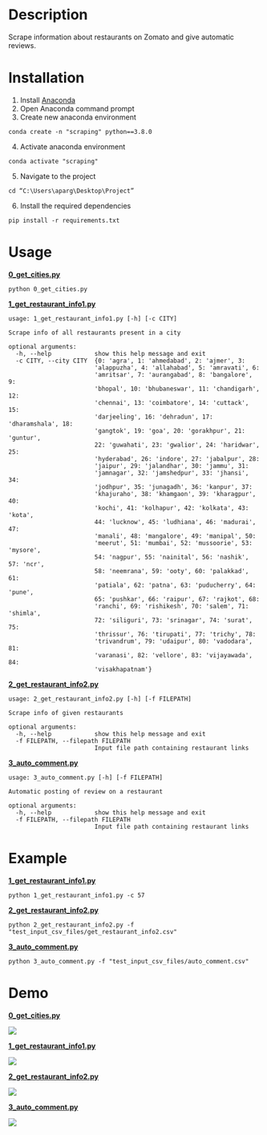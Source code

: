 # Description
Scrape information about restaurants on Zomato and give automatic reviews.

# Installation
1. Install [Anaconda](https://www.anaconda.com/)
2. Open Anaconda command prompt
3. Create new anaconda environment
```
conda create -n "scraping" python==3.8.0
```
4. Activate anaconda environment
```
conda activate "scraping"
```
5. Navigate to the project
```
cd “C:\Users\aparg\Desktop\Project”
```
6. Install the required dependencies
```
pip install -r requirements.txt
```


# Usage 
**[0_get_cities.py](https://github.com/AparGarg99/Data_Harvesting_with_Python/blob/master/Zomato/0_get_cities.py)**

```
python 0_get_cities.py
```

**[1_get_restaurant_info1.py](https://github.com/AparGarg99/Data_Harvesting_with_Python/blob/master/Zomato/1_get_restaurant_info1.py)**

```
usage: 1_get_restaurant_info1.py [-h] [-c CITY]

Scrape info of all restaurants present in a city

optional arguments:
  -h, --help            show this help message and exit
  -c CITY, --city CITY  {0: 'agra', 1: 'ahmedabad', 2: 'ajmer', 3:
                        'alappuzha', 4: 'allahabad', 5: 'amravati', 6:
                        'amritsar', 7: 'aurangabad', 8: 'bangalore', 9:
                        'bhopal', 10: 'bhubaneswar', 11: 'chandigarh', 12:
                        'chennai', 13: 'coimbatore', 14: 'cuttack', 15:
                        'darjeeling', 16: 'dehradun', 17: 'dharamshala', 18:
                        'gangtok', 19: 'goa', 20: 'gorakhpur', 21: 'guntur',
                        22: 'guwahati', 23: 'gwalior', 24: 'haridwar', 25:
                        'hyderabad', 26: 'indore', 27: 'jabalpur', 28:
                        'jaipur', 29: 'jalandhar', 30: 'jammu', 31:
                        'jamnagar', 32: 'jamshedpur', 33: 'jhansi', 34:
                        'jodhpur', 35: 'junagadh', 36: 'kanpur', 37:
                        'khajuraho', 38: 'khamgaon', 39: 'kharagpur', 40:
                        'kochi', 41: 'kolhapur', 42: 'kolkata', 43: 'kota',
                        44: 'lucknow', 45: 'ludhiana', 46: 'madurai', 47:
                        'manali', 48: 'mangalore', 49: 'manipal', 50:
                        'meerut', 51: 'mumbai', 52: 'mussoorie', 53: 'mysore',
                        54: 'nagpur', 55: 'nainital', 56: 'nashik', 57: 'ncr',
                        58: 'neemrana', 59: 'ooty', 60: 'palakkad', 61:
                        'patiala', 62: 'patna', 63: 'puducherry', 64: 'pune',
                        65: 'pushkar', 66: 'raipur', 67: 'rajkot', 68:
                        'ranchi', 69: 'rishikesh', 70: 'salem', 71: 'shimla',
                        72: 'siliguri', 73: 'srinagar', 74: 'surat', 75:
                        'thrissur', 76: 'tirupati', 77: 'trichy', 78:
                        'trivandrum', 79: 'udaipur', 80: 'vadodara', 81:
                        'varanasi', 82: 'vellore', 83: 'vijayawada', 84:
                        'visakhapatnam'}

```

**[2_get_restaurant_info2.py](https://github.com/AparGarg99/Data_Harvesting_with_Python/blob/master/Zomato/2_get_restaurant_info2.py)**

```
usage: 2_get_restaurant_info2.py [-h] [-f FILEPATH]

Scrape info of given restaurants

optional arguments:
  -h, --help            show this help message and exit
  -f FILEPATH, --filepath FILEPATH
                        Input file path containing restaurant links

```

**[3_auto_comment.py](https://github.com/AparGarg99/Data_Harvesting_with_Python/blob/master/Zomato/3_auto_comment.py)**

```
usage: 3_auto_comment.py [-h] [-f FILEPATH]

Automatic posting of review on a restaurant

optional arguments:
  -h, --help            show this help message and exit
  -f FILEPATH, --filepath FILEPATH
                        Input file path containing restaurant links

```


# Example

**[1_get_restaurant_info1.py](https://github.com/AparGarg99/Data_Harvesting_with_Python/blob/master/Zomato/1_get_restaurant_info1.py)**
```
python 1_get_restaurant_info1.py -c 57
```

**[2_get_restaurant_info2.py](https://github.com/AparGarg99/Data_Harvesting_with_Python/blob/master/Zomato/2_get_restaurant_info2.py)**
```
python 2_get_restaurant_info2.py -f "test_input_csv_files/get_restaurant_info2.csv"
```

**[3_auto_comment.py](https://github.com/AparGarg99/Data_Harvesting_with_Python/blob/master/Zomato/3_auto_comment.py)**
```
python 3_auto_comment.py -f "test_input_csv_files/auto_comment.csv"
```

# Demo
**[0_get_cities.py](https://github.com/AparGarg99/Data_Harvesting_with_Python/blob/master/Zomato/0_get_cities.py)**

<kbd><img src="https://github.com/AparGarg99/Data_Harvesting_with_Python/blob/master/Zomato/demo/demo0.gif"><kbd>

**[1_get_restaurant_info1.py](https://github.com/AparGarg99/Data_Harvesting_with_Python/blob/master/Zomato/1_get_restaurant_info1.py)**
  
<kbd><img src="https://github.com/AparGarg99/Data_Harvesting_with_Python/blob/master/Zomato/demo/demo1.gif"><kbd>

**[2_get_restaurant_info2.py](https://github.com/AparGarg99/Data_Harvesting_with_Python/blob/master/Zomato/2_get_restaurant_info2.py)**

<kbd><img src="https://github.com/AparGarg99/Data_Harvesting_with_Python/blob/master/Zomato/demo/demo2.gif"><kbd>
  
**[3_auto_comment.py](https://github.com/AparGarg99/Data_Harvesting_with_Python/blob/master/Zomato/3_auto_comment.py)**
  
<kbd><img src="https://github.com/AparGarg99/Data_Harvesting_with_Python/blob/master/Zomato/demo/demo3.gif"><kbd>
  
